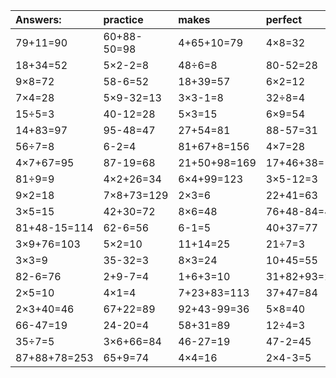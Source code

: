 | Answers: | practice | makes | perfect | ! |
| :--- | :--- | :--- | :--- | :--- |
| 79+11=90 | 60+88-50=98 | 4+65+10=79 | 4×8=32 | 36÷4=9 | 
| 18+34=52 | 5×2-2=8 | 48÷6=8 | 80-52=28 | 9+57=66 | 
| 9×8=72 | 58-6=52 | 18+39=57 | 6×2=12 | 47+22=69 | 
| 7×4=28 | 5×9-32=13 | 3×3-1=8 | 32÷8=4 | 5×7=35 | 
| 15÷5=3 | 40-12=28 | 5×3=15 | 6×9=54 | 15÷3=5 | 
| 14+83=97 | 95-48=47 | 27+54=81 | 88-57=31 | 43+1+62=106 | 
| 56÷7=8 | 6-2=4 | 81+67+8=156 | 4×7=28 | 2×4=8 | 
| 4×7+67=95 | 87-19=68 | 21+50+98=169 | 17+46+38=101 | 5×4=20 | 
| 81÷9=9 | 4×2+26=34 | 6×4+99=123 | 3×5-12=3 | 3+92=95 | 
| 9×2=18 | 7×8+73=129 | 2×3=6 | 22+41=63 | 85+40+65=190 | 
| 3×5=15 | 42+30=72 | 8×6=48 | 76+48-84=40 | 74+17+28=119 | 
| 81+48-15=114 | 62-6=56 | 6-1=5 | 40+37=77 | 65-20=45 | 
| 3×9+76=103 | 5×2=10 | 11+14=25 | 21÷7=3 | 60+38=98 | 
| 3×3=9 | 35-32=3 | 8×3=24 | 10+45=55 | 21+27-36=12 | 
| 82-6=76 | 2+9-7=4 | 1+6+3=10 | 31+82+93=206 | 9÷3=3 | 
| 2×5=10 | 4×1=4 | 7+23+83=113 | 37+47=84 | 6×5=30 | 
| 2×3+40=46 | 67+22=89 | 92+43-99=36 | 5×8=40 | 4×3=12 | 
| 66-47=19 | 24-20=4 | 58+31=89 | 12÷4=3 | 4×5=20 | 
| 35÷7=5 | 3×6+66=84 | 46-27=19 | 47-2=45 | 3+5=8 | 
| 87+88+78=253 | 65+9=74 | 4×4=16 | 2×4-3=5 | 2×6+79=91 | 
